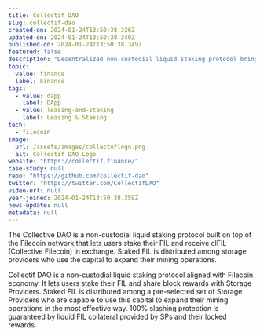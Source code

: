 ```yaml
---
title: Collectif DAO
slug: collectif-dao
created-on: 2024-01-24T13:50:38.326Z
updated-on: 2024-01-24T13:50:38.340Z
published-on: 2024-01-24T13:50:38.349Z
featured: false
description: "Decentralized non-custodial liquid staking protocol bringing capital efficient storage an mining to the Filecoin network"
topic:
  value: finance
  label: Finance
tags:
  - value: dapp
    label: DApp
  - value: leasing-and-staking
    label: Leasing & Staking
tech:
  - filecoin
image:
  url: /assets/images/collectoflogo.png
  alt: Collectif DAO Logo
website: "https://collectif.finance/"
case-study: null
repo: "https://github.com/collectif-dao"
twitter: "https://twitter.com/CollectifDAO"
video-url: null
year-joined: 2024-01-24T13:50:38.359Z
news-update: null
metadata: null
---
```


The Collective DAO is a non-custodial liquid staking protocol built on top of the Filecoin network that lets users stake their FIL and receive clFIL (Collective Filecoin) in exchange. Staked FIL is distributed among storage providers who use the capital to expand their mining operations.

Collectif DAO is a non-custodial liquid staking protocol aligned with Filecoin economy. It lets users stake their FIL and share block rewards with Storage Providers. Staked FIL is distributed among a pre-selected set of Storage Providers who are capable to use this capital to expand their mining operations in the most effective way. 100% slashing protection is guaranteed by liquid FIL collateral provided by SPs and their locked rewards.
